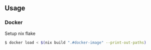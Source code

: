 ## Usage

### Docker

Setup nix flake

```bash
$ docker load < $(nix build ".#docker-image" --print-out-paths)
```
